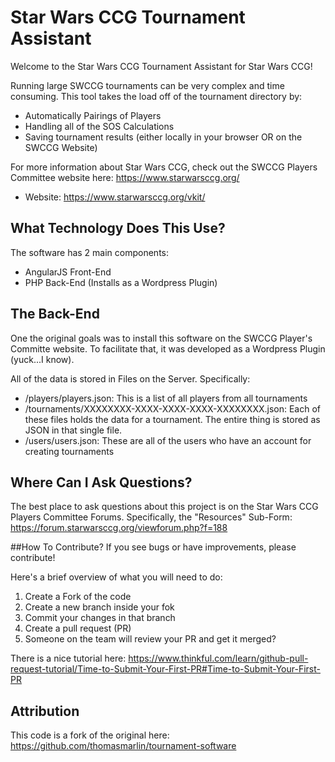 # Star Wars CCG Tournament Assistant
Welcome to the Star Wars CCG Tournament Assistant for Star Wars CCG! 

Running large SWCCG tournaments can be very complex and time consuming. This tool takes the load off of the tournament directory by:
- Automatically Pairings of Players
- Handling all of the SOS Calculations
- Saving tournament results (either locally in your browser OR on the SWCCG Website)

For more information about Star Wars CCG, check out the SWCCG Players Committee website here: https://www.starwarsccg.org/
* Website: https://www.starwarsccg.org/vkit/

## What Technology Does This Use?
The software has 2 main components:
* AngularJS Front-End
* PHP Back-End  (Installs as a Wordpress Plugin)

## The Back-End
One the original goals was to install this software on the SWCCG Player's Committe website. To facilitate that, it was developed as a Wordpress Plugin (yuck...I know).  

All of the data is stored in Files on the Server. Specifically:
* /players/players.json:   This is a list of all players from all tournaments
* /tournaments/XXXXXXXX-XXXX-XXXX-XXXX-XXXXXXXX.json:  Each of these files holds the data for a tournament. The entire thing is stored as JSON in that single file.
* /users/users.json:  These are all of the users who have an account for creating tournaments


## Where Can I Ask Questions?
The best place to ask questions about this project is on the Star Wars CCG Players Committee Forums. Specifically, the "Resources" Sub-Form: https://forum.starwarsccg.org/viewforum.php?f=188

##How To Contribute?
If you see bugs or have improvements, please contribute!

Here's a brief overview of what you will need to do:
1. Create a Fork of the code
2. Create a new branch inside your fok
3. Commit your changes in that branch
4. Create a pull request (PR)
5. Someone on the team will review your PR and get it merged?

There is a nice tutorial here:
https://www.thinkful.com/learn/github-pull-request-tutorial/Time-to-Submit-Your-First-PR#Time-to-Submit-Your-First-PR


## Attribution
This code is a fork of the original here: https://github.com/thomasmarlin/tournament-software
